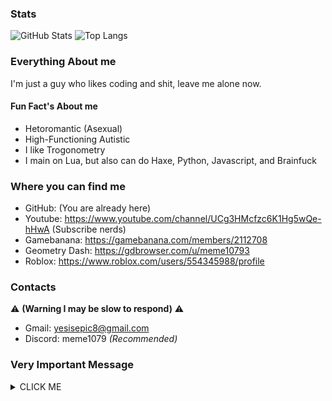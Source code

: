 ### Stats
![GitHub Stats](https://github-readme-stats.vercel.app/api?username=Meme1079&theme=merko&PAT_1)
![Top Langs](https://github-readme-stats.vercel.app/api/top-langs/?username=Meme1079&layout=compact&theme=merko&PAT_1)

### Everything About me 
I'm just a guy who likes coding and shit, leave me alone now.

#### Fun Fact's About me
- Hetoromantic (Asexual)
- High-Functioning Autistic
- I like Trogonometry
- I main on Lua, but also can do Haxe, Python, Javascript, and Brainfuck 

### Where you can find me 
- GitHub: (You are already here)
- Youtube: https://www.youtube.com/channel/UCg3HMcfzc6K1Hg5wQe-hHwA (Subscribe nerds)
- Gamebanana: https://gamebanana.com/members/2112708
- Geometry Dash: https://gdbrowser.com/u/meme10793
- Roblox: https://www.roblox.com/users/554345988/profile

### Contacts 
⚠️ **(Warning I may be slow to respond)** ⚠️
- Gmail: yesisepic8@gmail.com
- Discord: meme1079 _(Recommended)_

### Very Important Message
<details><summary>CLICK ME</summary>
<p>

![image](https://user-images.githubusercontent.com/101881784/179900994-afdaffe8-9144-4025-85bc-90b8d5da45bd.png)

</p>
</details>
